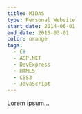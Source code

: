 ```yaml
---
title: MIDAS
type: Personal Website
start_date: 2014-06-01
end_date: 2015-03-01
color: orange
tags:
  - C#
  - ASP.NET
  - DevExpress
  - HTML5
  - CSS3
  - JavaScript
---
```

Lorem ipsum...
